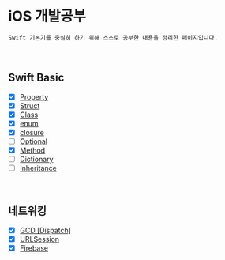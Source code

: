 # iOS 개발공부
```swift
Swift 기본기를 충실히 하기 위해 스스로 공부한 내용을 정리한 페이지입니다.
```

<br>

## Swift Basic
- [x] [Property](https://github.com/sangwoo24/ios-Develop/tree/master/Swift%20Basic/swiftProperty)
- [x] [Struct](https://github.com/sangwoo24/ios-Develop/tree/master/Swift%20Basic/swiftStruct)
- [x] [Class](https://github.com/sangwoo24/ios-Develop/tree/master/Swift%20Basic/swiftClass)
- [x] [enum](https://github.com/sangwoo24/ios-Develop/tree/master/Swift%20Basic/enum)
- [x] [closure](https://github.com/sangwoo24/ios-Develop/tree/master/Swift%20Basic/swiftClosure)
- [ ] [Optional](https://github.com/sangwoo24/ios-Develop/tree/master/Swift%20Basic/swiftOptional/swiftOptional.playground)
- [x] [Method](https://github.com/sangwoo24/ios-Develop/tree/master/Swift%20Basic/swiftMethod)
- [ ] [Dictionary](https://github.com/sangwoo24/ios-Develop/tree/master/Swift%20Basic/swiftDictionary/swiftDictionary.playground)
- [ ] [Inheritance]()

<br>

## 네트워킹
- [x] [GCD [Dispatch]](https://github.com/sangwoo24/ios-Develop/tree/master/Swift%20Basic/iOS%20HTTP/GCD/GCD_Basic.playground)
- [x] [URLSession](https://github.com/sangwoo24/ios-Develop/tree/master/Swift%20Basic/iOS%20HTTP/URLSession)
- [x] [Firebase](https://github.com/sangwoo24/ios-Develop/tree/master/iOS%20Project/Firebase101)
